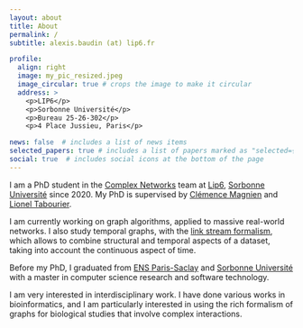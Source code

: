 ```yaml
---
layout: about
title: About
permalink: /
subtitle: alexis.baudin (at) lip6.fr

profile:
  align: right
  image: my_pic_resized.jpeg
  image_circular: true # crops the image to make it circular
  address: >
    <p>LIP6</p>
    <p>Sorbonne Université</p>
    <p>Bureau 25-26-302</p>
    <p>4 Place Jussieu, Paris</p>

news: false  # includes a list of news items
selected_papers: true # includes a list of papers marked as "selected={true}"
social: true  # includes social icons at the bottom of the page
---
```


I am a PhD student in the [Complex Networks](https://www.complexnetworks.fr/) team at [Lip6](https://www.lip6.fr/), [Sorbonne Université](https://www.sorbonne-universite.fr/) since 2020. My PhD is supervised by [Clémence Magnien](https://lip6.fr/Clemence.Magnien/) and [Lionel Tabourier](https://lioneltabourier.fr/).

I am currently working on graph algorithms, applied to massive real-world networks. I also study temporal graphs, with the [link stream formalism](https://arxiv.org/abs/1710.04073), which allows to combine structural and temporal aspects of a dataset, taking into account the continuous aspect of time.

Before my PhD, I graduated from [ENS Paris-Saclay](https://ens-paris-saclay.fr/) and [Sorbonne Université](https://www.sorbonne-universite.fr/)  with a master in computer science research and software technology.

I am very interested in interdisciplinary work. I have done various works in bioinformatics, and I am particularly interested in using the rich formalism of graphs for biological studies that involve complex interactions.
